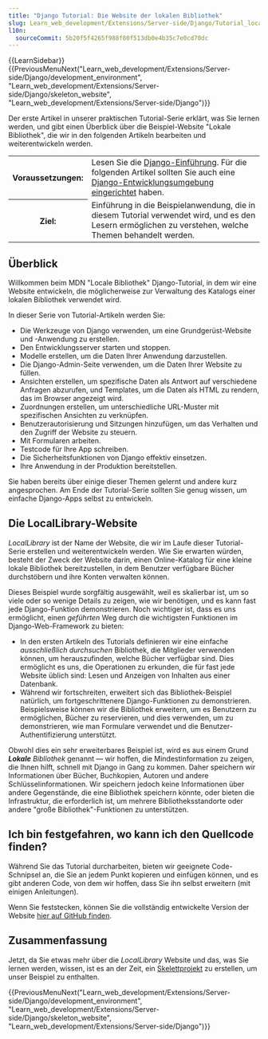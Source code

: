 ```yaml
---
title: "Django Tutorial: Die Website der lokalen Bibliothek"
slug: Learn_web_development/Extensions/Server-side/Django/Tutorial_local_library_website
l10n:
  sourceCommit: 5b20f5f4265f988f80f513db0e4b35c7e0cd70dc
---
```


{{LearnSidebar}}{{PreviousMenuNext("Learn_web_development/Extensions/Server-side/Django/development_environment", "Learn_web_development/Extensions/Server-side/Django/skeleton_website", "Learn_web_development/Extensions/Server-side/Django")}}

Der erste Artikel in unserer praktischen Tutorial-Serie erklärt, was Sie lernen werden, und gibt einen Überblick über die Beispiel-Website "Lokale Bibliothek", die wir in den folgenden Artikeln bearbeiten und weiterentwickeln werden.

<table>
  <tbody>
    <tr>
      <th scope="row">Voraussetzungen:</th>
      <td>
        Lesen Sie die <a href="/de/docs/Learn_web_development/Extensions/Server-side/Django/Introduction">Django-Einführung</a>.
        Für die folgenden Artikel sollten Sie auch eine <a href="/de/docs/Learn_web_development/Extensions/Server-side/Django/development_environment">Django-Entwicklungsumgebung eingerichtet</a> haben.
      </td>
    </tr>
    <tr>
      <th scope="row">Ziel:</th>
      <td>
        Einführung in die Beispielanwendung, die in diesem Tutorial verwendet wird, und es den Lesern ermöglichen zu verstehen, welche Themen behandelt werden.
      </td>
    </tr>
  </tbody>
</table>

## Überblick

Willkommen beim MDN "Locale Bibliothek" Django-Tutorial, in dem wir eine Website entwickeln, die möglicherweise zur Verwaltung des Katalogs einer lokalen Bibliothek verwendet wird.

In dieser Serie von Tutorial-Artikeln werden Sie:

- Die Werkzeuge von Django verwenden, um eine Grundgerüst-Website und -Anwendung zu erstellen.
- Den Entwicklungsserver starten und stoppen.
- Modelle erstellen, um die Daten Ihrer Anwendung darzustellen.
- Die Django-Admin-Seite verwenden, um die Daten Ihrer Website zu füllen.
- Ansichten erstellen, um spezifische Daten als Antwort auf verschiedene Anfragen abzurufen, und Templates, um die Daten als HTML zu rendern, das im Browser angezeigt wird.
- Zuordnungen erstellen, um unterschiedliche URL-Muster mit spezifischen Ansichten zu verknüpfen.
- Benutzerautorisierung und Sitzungen hinzufügen, um das Verhalten und den Zugriff der Website zu steuern.
- Mit Formularen arbeiten.
- Testcode für Ihre App schreiben.
- Die Sicherheitsfunktionen von Django effektiv einsetzen.
- Ihre Anwendung in der Produktion bereitstellen.

Sie haben bereits über einige dieser Themen gelernt und andere kurz angesprochen. Am Ende der Tutorial-Serie sollten Sie genug wissen, um einfache Django-Apps selbst zu entwickeln.

## Die LocalLibrary-Website

_LocalLibrary_ ist der Name der Website, die wir im Laufe dieser Tutorial-Serie erstellen und weiterentwickeln werden. Wie Sie erwarten würden, besteht der Zweck der Website darin, einen Online-Katalog für eine kleine lokale Bibliothek bereitzustellen, in dem Benutzer verfügbare Bücher durchstöbern und ihre Konten verwalten können.

Dieses Beispiel wurde sorgfältig ausgewählt, weil es skalierbar ist, um so viele oder so wenige Details zu zeigen, wie wir benötigen, und es kann fast jede Django-Funktion demonstrieren. Noch wichtiger ist, dass es uns ermöglicht, einen _geführten_ Weg durch die wichtigsten Funktionen im Django-Web-Framework zu bieten:

- In den ersten Artikeln des Tutorials definieren wir eine einfache _ausschließlich durchsuchen_ Bibliothek, die Mitglieder verwenden können, um herauszufinden, welche Bücher verfügbar sind. Dies ermöglicht es uns, die Operationen zu erkunden, die für fast jede Website üblich sind: Lesen und Anzeigen von Inhalten aus einer Datenbank.
- Während wir fortschreiten, erweitert sich das Bibliothek-Beispiel natürlich, um fortgeschrittenere Django-Funktionen zu demonstrieren. Beispielsweise können wir die Bibliothek erweitern, um es Benutzern zu ermöglichen, Bücher zu reservieren, und dies verwenden, um zu demonstrieren, wie man Formulare verwendet und die Benutzer-Authentifizierung unterstützt.

Obwohl dies ein sehr erweiterbares Beispiel ist, wird es aus einem Grund _**Lokale** Bibliothek_ genannt — wir hoffen, die Mindestinformation zu zeigen, die Ihnen hilft, schnell mit Django in Gang zu kommen. Daher speichern wir Informationen über Bücher, Buchkopien, Autoren und andere Schlüsselinformationen. Wir speichern jedoch keine Informationen über andere Gegenstände, die eine Bibliothek speichern könnte, oder bieten die Infrastruktur, die erforderlich ist, um mehrere Bibliotheksstandorte oder andere "große Bibliothek"-Funktionen zu unterstützen.

## Ich bin festgefahren, wo kann ich den Quellcode finden?

Während Sie das Tutorial durcharbeiten, bieten wir geeignete Code-Schnipsel an, die Sie an jedem Punkt kopieren und einfügen können, und es gibt anderen Code, von dem wir hoffen, dass Sie ihn selbst erweitern (mit einigen Anleitungen).

Wenn Sie feststecken, können Sie die vollständig entwickelte Version der Website [hier auf GitHub finden](https://github.com/mdn/django-locallibrary-tutorial).

## Zusammenfassung

Jetzt, da Sie etwas mehr über die _LocalLibrary_ Website und das, was Sie lernen werden, wissen, ist es an der Zeit, ein [Skelettprojekt](/de/docs/Learn_web_development/Extensions/Server-side/Django/skeleton_website) zu erstellen, um unser Beispiel zu enthalten.

{{PreviousMenuNext("Learn_web_development/Extensions/Server-side/Django/development_environment", "Learn_web_development/Extensions/Server-side/Django/skeleton_website", "Learn_web_development/Extensions/Server-side/Django")}}
